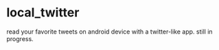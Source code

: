 # local_twitter
read your favorite tweets on android device with a twitter-like app.
still in progress.
